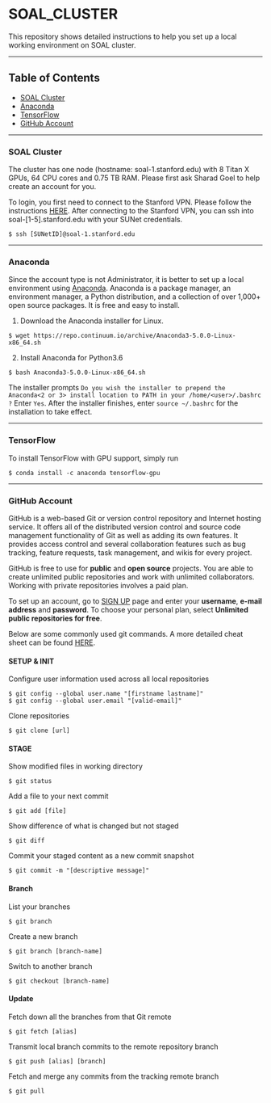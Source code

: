# SOAL_CLUSTER
This repository shows detailed instructions to help you set up a local working environment on SOAL cluster. 

------------------------------

Table of Contents
------------------------------

- [SOAL Cluster](#soal-cluster)
- [Anaconda](#anaconda)
- [TensorFlow](#tensorflow)
- [GitHub Account](#github-account)

------

### SOAL Cluster
The cluster has one node (hostname: soal-1.stanford.edu) with 8 Titan X GPUs, 64 CPU cores and 0.75 TB RAM. Please first ask Sharad Goel to help create an account for you. 

To login, you first need to connect to the Stanford VPN. Please follow the instructions [HERE](https://uit.stanford.edu/service/vpn). After connecting to the Stanford VPN, you can ssh into soal-[1-5].stanford.edu with your SUNet credentials. 
```
$ ssh [SUNetID]@soal-1.stanford.edu
```

------

### Anaconda
Since the account type is not Administrator, it is better to set up a local environment using [Anaconda](https://docs.anaconda.com/anaconda/). Anaconda is a package manager, an environment manager, a Python distribution, and a collection of over 1,000+ open source packages. It is free and easy to install. 

1. Download the Anaconda installer for Linux. 
```
$ wget https://repo.continuum.io/archive/Anaconda3-5.0.0-Linux-x86_64.sh
```
2. Install Anaconda for Python3.6
```
$ bash Anaconda3-5.0.0-Linux-x86_64.sh
```
The installer prompts `Do you wish the installer to prepend the Anaconda<2 or 3> install location to PATH in your /home/<user>/.bashrc ?` Enter `Yes`. After the installer finishes, enter `source ~/.bashrc` for the installation to take effect. 

------

### TensorFlow
To install TensorFlow with GPU support, simply run
```
$ conda install -c anaconda tensorflow-gpu 
```

------

### GitHub Account
GitHub is a web-based Git or version control repository and Internet hosting service. It offers all of the distributed version control and source code management functionality of Git as well as adding its own features. It provides access control and several collaboration features such as bug tracking, feature requests, task management, and wikis for every project. 

GitHub is free to use for **public** and **open source** projects. You are able to create unlimited public repositories and work with unlimited collaborators. Working with private repositories involves a paid plan. 

To set up an account, go to [SIGN UP](https://github.com/join) page and enter your **username**, **e-mail address** and **password**. To choose your personal plan, select **Unlimited public repositories for free**. 

Below are some commonly used git commands. A more detailed cheat sheet can be found [HERE](https://education.github.com/git-cheat-sheet-education.pdf). 

#### SETUP & INIT
Configure user information used across all local repositories
```
$ git config --global user.name "[firstname lastname]"
$ git config --global user.email "[valid-email]"
```
Clone repositories
```
$ git clone [url]
```
#### STAGE
Show modified files in working directory
```
$ git status
```
Add a file to your next commit
```
$ git add [file]
```
Show difference of what is changed but not staged
```
$ git diff
```
Commit your staged content as a new commit snapshot
```
$ git commit -m "[descriptive message]"
```
#### Branch
List your branches
```
$ git branch
```
Create a new branch
```
$ git branch [branch-name]
```
Switch to another branch
```
$ git checkout [branch-name]
```
#### Update
Fetch down all the branches from that Git remote
```
$ git fetch [alias]
```
Transmit local branch commits to the remote repository branch
```
$ git push [alias] [branch]
```
Fetch and merge any commits from the tracking remote branch
```
$ git pull
```
